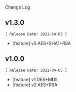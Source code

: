 Change Log

## v1.3.0
    [ Release Date: 2021-04-05 ]
- [feature] v3 AES+SHA1+RSA

## v1.0.0
    [ Release Date: 2021-04-05 ]
- [feature] v1 DES+MD5
- [feature] v2 AES+RSA